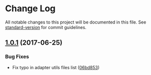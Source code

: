 # Change Log

All notable changes to this project will be documented in this file.
See [standard-version](https://github.com/conventional-changelog/standard-version) for commit guidelines.

<a name="1.0.1"></a>
## [1.0.1](https://github.com/micro-analytics/micro-analytics/compare/micro-analytics-adapter-utils@1.0.0...micro-analytics-adapter-utils@1.0.1) (2017-06-25)


### Bug Fixes

* Fix typo in adapter utils files list ([06bd853](https://github.com/micro-analytics/micro-analytics/commit/06bd853))
